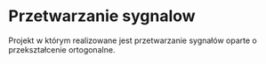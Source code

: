 # Przetwarzanie sygnalow
Projekt w którym realizowane jest przetwarzanie sygnałów oparte o przekształcenie ortogonalne.
